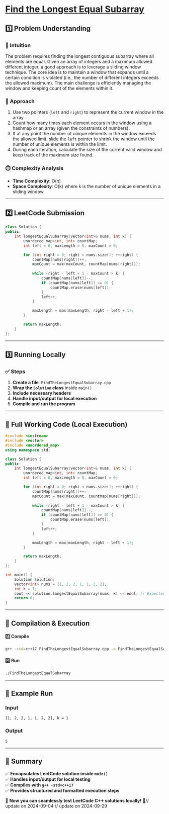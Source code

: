 # **[Find the Longest Equal Subarray](https://leetcode.com/problems/find-the-longest-equal-subarray/description/)**  

## **1️⃣ Problem Understanding**  
### **📌 Intuition**  
The problem requires finding the longest contiguous subarray where all elements are equal. Given an array of integers and a maximum allowed different integer, a good approach is to leverage a sliding window technique. The core idea is to maintain a window that expands until a certain condition is violated (i.e., the number of different integers exceeds the allowed maximum). The main challenge is efficiently managing the window and keeping count of the elements within it.

### **🚀 Approach**  
1. Use two pointers (`left` and `right`) to represent the current window in the array.
2. Count how many times each element occurs in the window using a hashmap or an array (given the constraints of numbers).
3. If at any point the number of unique elements in the window exceeds the allowed limit, slide the `left` pointer to shrink the window until the number of unique elements is within the limit.
4. During each iteration, calculate the size of the current valid window and keep track of the maximum size found.

### **⏱️ Complexity Analysis**  
- **Time Complexity**: O(n)  
- **Space Complexity**: O(k) where k is the number of unique elements in a sliding window.

---  

## **2️⃣ LeetCode Submission**  
```cpp
class Solution {
public:
    int longestEqualSubarray(vector<int>& nums, int k) {
        unordered_map<int, int> countMap;
        int left = 0, maxLength = 0, maxCount = 0;

        for (int right = 0; right < nums.size(); ++right) {
            countMap[nums[right]]++;
            maxCount = max(maxCount, countMap[nums[right]]);
            
            while (right - left + 1 - maxCount > k) {
                countMap[nums[left]]--;
                if (countMap[nums[left]] == 0) {
                    countMap.erase(nums[left]);
                }
                left++;
            }

            maxLength = max(maxLength, right - left + 1);
        }

        return maxLength;
    }
};  
```  

---  

## **3️⃣ Running Locally**  
### **✅ Steps**  
1. **Create a file**: `FindTheLongestEqualSubarray.cpp`  
2. **Wrap the `Solution` class** inside `main()`  
3. **Include necessary headers**  
4. **Handle input/output for local execution**  
5. **Compile and run the program**  

---  

## **📝 Full Working Code (Local Execution)**  
```cpp
#include <iostream>
#include <vector>
#include <unordered_map>
using namespace std;

class Solution {
public:
    int longestEqualSubarray(vector<int>& nums, int k) {
        unordered_map<int, int> countMap;
        int left = 0, maxLength = 0, maxCount = 0;

        for (int right = 0; right < nums.size(); ++right) {
            countMap[nums[right]]++;
            maxCount = max(maxCount, countMap[nums[right]]);
            
            while (right - left + 1 - maxCount > k) {
                countMap[nums[left]]--;
                if (countMap[nums[left]] == 0) {
                    countMap.erase(nums[left]);
                }
                left++;
            }

            maxLength = max(maxLength, right - left + 1);
        }

        return maxLength;
    }
};

int main() {
    Solution solution;
    vector<int> nums = {1, 2, 2, 1, 1, 2, 2};
    int k = 1;
    cout << solution.longestEqualSubarray(nums, k) << endl; // Expected output: 5
    return 0;
}
```  

---  

## **🔧 Compilation & Execution**  
#### **1️⃣ Compile**  
```bash
g++ -std=c++17 FindTheLongestEqualSubarray.cpp -o FindTheLongestEqualSubarray
```  

#### **2️⃣ Run**  
```bash
./FindTheLongestEqualSubarray
```  

---  

## **🎯 Example Run**  
### **Input**  
```
[1, 2, 2, 1, 1, 2, 2], k = 1
```  
### **Output**  
```
5
```  

---  

## **📌 Summary**  
✅ **Encapsulates LeetCode solution inside `main()`**  
✅ **Handles input/output for local testing**  
✅ **Compiles with `g++ -std=c++17`**  
✅ **Provides structured and formatted execution steps**  

🚀 **Now you can seamlessly test LeetCode C++ solutions locally!** 🚀// update on 2024-09-04
// update on 2024-09-29
